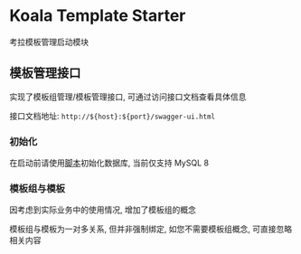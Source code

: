 # Koala Template Starter

考拉模板管理启动模块

## 模板管理接口

实现了模板组管理/模板管理接口, 可通过访问接口文档查看具体信息

接口文档地址: `http://${host}:${port}/swagger-ui.html`

### 初始化

在启动前请使用[脚本](../../koala-domains/koala-template/src/main/resources/database/init.sql)初始化数据库, 当前仅支持 MySQL 8

### 模板组与模板

因考虑到实际业务中的使用情况, 增加了模板组的概念

模板组与模板为一对多关系, 但并非强制绑定, 如您不需要模板组概念, 可直接忽略相关内容
